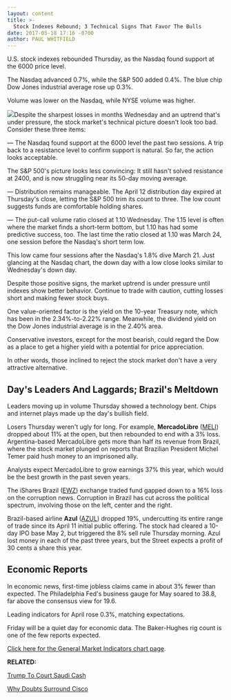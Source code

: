 ```yaml
---
layout: content
title: >-
  Stock Indexes Rebound; 3 Technical Signs That Favor The Bulls
date: 2017-05-18 17:16 -0700
author: PAUL WHITFIELD
---
```








 U.S. stock indexes rebounded Thursday, as the Nasdaq found support at the 6000 price level.


The Nasdaq advanced 0.7%, while the S&P 500 added 0.4%. The blue chip Dow Jones industrial average rose up 0.3%.


Volume was lower on the Nasdaq, while NYSE volume was higher.


![](https://www.investors.com/wp-content/uploads/2017/05/MP051817-205x300.png)Despite the sharpest losses in months Wednesday and an uptrend that's under pressure, the stock market's technical picture doesn't look too bad. Consider these three items:


— The Nasdaq found support at the 6000 level the past two sessions. A trip back to a resistance level to confirm support is natural. So far, the action looks acceptable.


The S&P 500's picture looks less convincing: It still hasn't solved resistance at 2400, and is now struggling near its 50-day moving average.


— Distribution remains manageable. The April 12 distribution day expired at Thursday's close, letting the S&P 500 trim its count to three. The low count suggests funds are comfortable holding shares.


— The put-call volume ratio closed at 1.10 Wednesday. The 1.15 level is often where the market finds a short-term bottom, but 1.10 has had some predictive success, too. The last time the ratio closed at 1.10 was March 24, one session before the Nasdaq's short term low.


This low came four sessions after the Nasdaq's 1.8% dive March 21. Just glancing at the Nasdaq chart, the down day with a low close looks similar to Wednesday's down day.


Despite those positive signs, the market uptrend is under pressure until indexes show better behavior. Continue to trade with caution, cutting losses short and making fewer stock buys.


One value-oriented factor is the yield on the 10-year Treasury note, which has been in the 2.34%-to-2.22% range. Meanwhile, the dividend yield on the Dow Jones industrial average is in the 2.40% area.


Conservative investors, except for the most bearish, could regard the Dow as a place to get a higher yield with a potential for price appreciation.


In other words, those inclined to reject the stock market don't have a very attractive alternative.


Day's Leaders And Laggards; Brazil's Meltdown
---------------------------------------------


Leaders moving up in volume Thursday showed a technology bent. Chips and internet plays made up the day's bullish field.


Losers Thursday weren't ugly for long. For example, **MercadoLibre** ([MELI](https://research.investors.com/quote.aspx?symbol=MELI)) dropped about 11% at the open, but then rebounded to end with a 3% loss. Argentina-based MercadoLibre gets more than half its revenue from Brazil, where the stock market plunged on reports that Brazilian President Michel Temer paid hush money to an imprisoned ally.


Analysts expect MercadoLibre to grow earnings 37% this year, which would be the best growth in the past seven years.


The iShares Brazil ([EWZ](https://research.investors.com/quote.aspx?symbol=EWZ)) exchange traded fund gapped down to a 16% loss on the corruption news. Corruption in Brazil has cut across the political spectrum, involving those on the left, center and the right.


Brazil-based airline **Azul** ([AZUL](https://research.investors.com/quote.aspx?symbol=AZUL)) dropped 19%, undercutting its entire range of trade since its April 11 initial public offering. The stock had cleared a 10-day IPO base May 2, but triggered the 8% sell rule Thursday morning. Azul lost money in each of the past three years, but the Street expects a profit of 30 cents a share this year.


Economic Reports
----------------


In economic news, first-time jobless claims came in about 3% fewer than expected. The Philadelphia Fed's business gauge for May soared to 38.8, far above the consensus view for 19.6.


Leading indicators for April rose 0.3%, matching expectations.


Friday will be a quiet day for economic data. The Baker-Hughes rig count is one of the few reports expected.


[Click here for the General Market Indicators chart page](https://www.investors.com/wp-content/uploads/2017/05/IBD1805154937GMI.pdf).


**RELATED:**


[Trump To Court Saudi Cash](https://www.investors.com/research/investing-action-plan/watch-these-stocks-as-trump-courts-saudi-cash-investing-action-plan/)


[Why Doubts Surround Cisco](https://www.investors.com/news/technology/cisco-in-penalty-box-amid-growth-woes-trump-tax-plan-stalls/)




